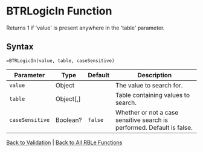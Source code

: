 # BTRLogicIn Function

Returns 1 if 'value' is present anywhere in the 'table' parameter.

## Syntax

```excel
=BTRLogicIn(value, table, caseSensitive)
```

Parameter | Type | Default | Description
---|---|---|---
`value` | Object |  | The value to search for.
`table` | Object[,] |  | Table containing values to search.
`caseSensitive` | Boolean? | `false` | Whether or not a case sensitive search is performed. Default is false.

[Back to Validation](RBLeValidation.md) | [Back to All RBLe Functions](RBLe.md#function-documentation)
